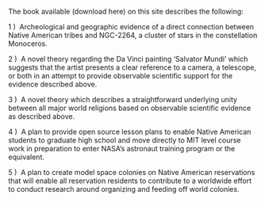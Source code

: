 The book available (download here) on this site describes the following:

1 )  Archeological and geographic evidence of a direct connection between Native American tribes and NGC-2264, a cluster of stars in the constellation Monoceros.

2 )  A novel theory regarding the Da Vinci painting ‘Salvator Mundi’ which suggests that the artist presents a clear reference to a camera, a telescope, or both in an
attempt to provide observable scientific support for the evidence described above.

3 )  A novel theory which describes a straightforward underlying unity between all major world religions based on observable scientific evidence as described above.

4 )  A plan to provide open source lesson plans to enable Native American students to graduate high school and move directly to MIT level course work in preparation to enter NASA’s astronaut training program or the equivalent.

5 )  A plan to create model space colonies on Native American reservations that will enable all reservation residents to contribute to a worldwide effort to conduct research around organizing and feeding off world colonies.

